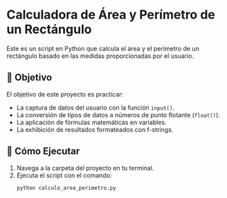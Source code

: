 # Calculadora de Área y Perímetro de un Rectángulo

Este es un script en Python que calcula el área y el perímetro de un rectángulo basado en las medidas proporcionadas por el usuario.

## 🎯 Objetivo

El objetivo de este proyecto es practicar:
- La captura de datos del usuario con la función `input()`.
- La conversión de tipos de datos a números de punto flotante (`float()`).
- La aplicación de fórmulas matemáticas en variables.
- La exhibición de resultados formateados con f-strings.

## 🚀 Cómo Ejecutar

1. Navega a la carpeta del proyecto en tu terminal.
2. Ejecuta el script con el comando:
   ```bash
   python calculo_area_perimetro.py